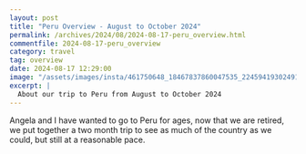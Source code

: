 ```yaml
---
layout: post
title: "Peru Overview - August to October 2024"
permalink: /archives/2024/08/2024-08-17-peru_overview.html
commentfile: 2024-08-17-peru_overview
category: travel
tag: overview
date: 2024-08-17 12:29:00
image: "/assets/images/insta/461750648_18467837860047535_224594193024912711_n_17978812391772162.jpg"
excerpt: |
  About our trip to Peru from August to October 2024
---
```


Angela and I have wanted to go to Peru for ages, now that we are retired, we put together a two month trip to see as much of the country as we could, but still at a reasonable pace.
